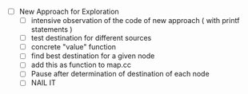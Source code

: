 - [ ] New Approach for Exploration
	- [ ] intensive observation of the code of new approach ( with printf statements )
	- [ ] test destination for different sources
	- [ ] concrete "value" function
	- [ ] find best destination for a given node
	- [ ] add this as function to map.cc
	- [ ] Pause after determination of destination of each node
	- [ ] NAIL IT

